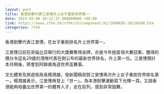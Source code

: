 ```yaml
---
layout: post
title: 香港劍擊代表江旻憓升上女子重劍世界第一
date: 2023-05-08 16:22:37.000000000 +08:00
link: https://news.rthk.hk/rthk/ch/component/k2/1699695-20230508.htm
categories: rthk
---
```


香港劍擊代表江旻憓，在女子重劍排名升上世界第一。

江旻憓日前在哥倫比亞舉行的大獎賽奪得金牌，亦是今年她首項大賽冠軍。獲得的積分令這名29歲的港隊代表在剛公布的最新世界排名，升上第一位。江旻憓預計本月稍後，將會到阿聯酋角逐世界盃賽事。

文化體育及旅遊局局長楊潤雄，發新聞稿祝賀江旻憓再次升上女子重劍世界排名第一。楊潤雄表示，江旻憓再登上「世一」，為本港劍擊運動寫下光輝一頁。又說香港能夠培養出世界第一的體育人才，走在前列，感到非常鼓舞。
